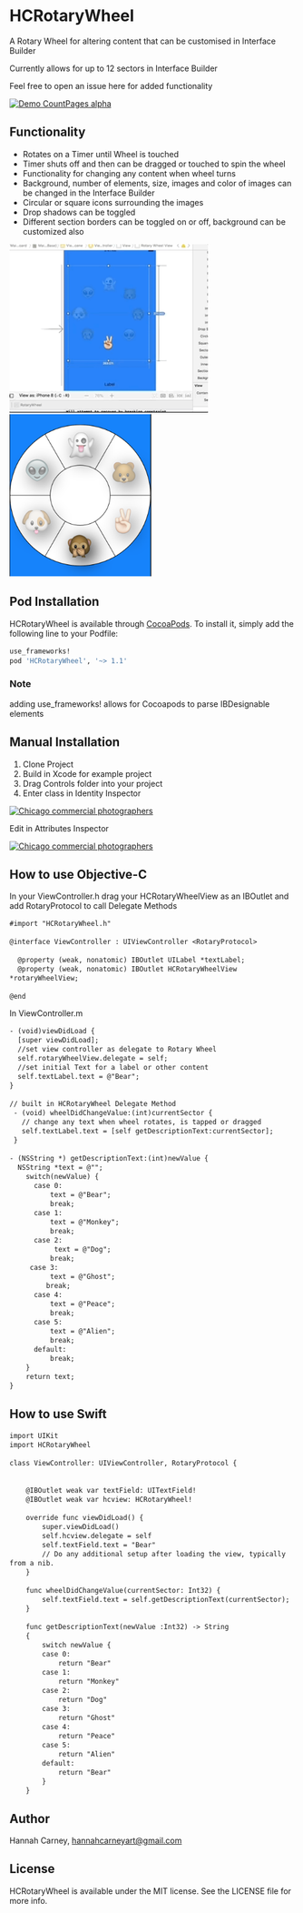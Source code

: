 # HCRotaryWheel
A Rotary Wheel for altering content that can be customised in Interface Builder

Currently allows for up to 12 sectors in Interface Builder

Feel free to open an issue here for added functionality

[![Demo CountPages alpha](https://j.gifs.com/v1eBnx.gif)](https://www.youtube.com/watch?v=pKzez4-whqY&feature=youtu.be)


## Functionality

- Rotates on a Timer until Wheel is touched
- Timer shuts off and then can be dragged or touched to spin the wheel
- Functionality for changing any content when wheel turns
- Background, number of elements, size, images and color of images can be changed in the Interface Builder
- Circular or square icons surrounding the images
- Drop shadows can be toggled
- Different section borders can be toggled on or off, background can be customized also

<img src="Images/Oct-11-2018 14-40-33.gif" alt="alt text" width="350">


<img src="Images/ScreenShot1.png" alt="alt text" width="250">

## Pod Installation

HCRotaryWheel is available through [CocoaPods](http://cocoapods.org). To install
it, simply add the following line to your Podfile:

```ruby
use_frameworks!
pod 'HCRotaryWheel', '~> 1.1'
```
### Note
adding use_frameworks! allows for Cocoapods to parse IBDesignable elements

## Manual Installation

1. Clone Project
2. Build in Xcode for example project
3. Drag Controls folder into your project
4. Enter class in Identity Inspector

<a href="http://www.freeimagehosting.net/commercial-photography/illinois/chicago/"><img src="http://i.imgur.com/GPt5Kfs.png" alt="Chicago commercial photographers"></a>

Edit in Attributes Inspector

<a href="http://www.freeimagehosting.net/commercial-photography/illinois/chicago/"><img src="http://i.imgur.com/z0CzEyI.png" alt="Chicago commercial photographers"></a>

## How to use Objective-C

In your ViewController.h drag your HCRotaryWheelView as an IBOutlet and add RotaryProtocol to call Delegate Methods

    #import "HCRotaryWheel.h"
    
    @interface ViewController : UIViewController <RotaryProtocol>

      @property (weak, nonatomic) IBOutlet UILabel *textLabel;
      @property (weak, nonatomic) IBOutlet HCRotaryWheelView *rotaryWheelView;

    @end

In ViewController.m 

    - (void)viewDidLoad {
      [super viewDidLoad];
      //set view controller as delegate to Rotary Wheel
      self.rotaryWheelView.delegate = self;
      //set initial Text for a label or other content
      self.textLabel.text = @"Bear";
    }
  
    // built in HCRotaryWheel Delegate Method
     - (void) wheelDidChangeValue:(int)currentSector {
       // change any text when wheel rotates, is tapped or dragged
       self.textLabel.text = [self getDescriptionText:currentSector];
     }

    - (NSString *) getDescriptionText:(int)newValue {
      NSString *text = @"";
        switch(newValue) {
          case 0:
              text = @"Bear";
              break;
          case 1:
              text = @"Monkey";
              break;
          case 2:
               text = @"Dog";
              break;
         case 3:
              text = @"Ghost";
             break;
          case 4:
              text = @"Peace";
              break;
          case 5:
              text = @"Alien";
              break;
          default:
              break;
        }
        return text;
    }

## How to use Swift

    import UIKit
    import HCRotaryWheel

    class ViewController: UIViewController, RotaryProtocol {
    
        
        @IBOutlet weak var textField: UITextField!
        @IBOutlet weak var hcview: HCRotaryWheel!
        
        override func viewDidLoad() {
            super.viewDidLoad()
            self.hcview.delegate = self
            self.textField.text = "Bear"
            // Do any additional setup after loading the view, typically from a nib.
        }
    
        func wheelDidChangeValue(currentSector: Int32) {
            self.textField.text = self.getDescriptionText(currentSector);
        }
        
        func getDescriptionText(newValue :Int32) -> String
        {
            switch newValue {
            case 0:
                return "Bear"
            case 1:
                return "Monkey"
            case 2:
                return "Dog"
            case 3:
                return "Ghost"
            case 4:
                return "Peace"
            case 5:
                return "Alien"
            default:
                return "Bear"
            }
        }

## Author

Hannah Carney, hannahcarneyart@gmail.com

## License

HCRotaryWheel is available under the MIT license. See the LICENSE file for more info.
